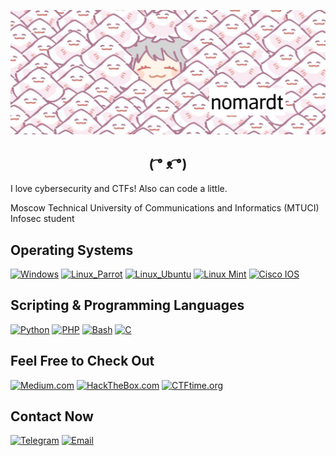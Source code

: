 ![Header](https://github.com/nomardt/Work/blob/main/profileimage1.jpg)


<h2 align="center"> ( ͡° ᴥ ͡°) </h2>

I love cybersecurity and CTFs! Also can code a little.

Moscow Technical University of Communications and Informatics (MTUCI) Infosec student


## Operating Systems
[![Windows](https://img.shields.io/badge/-Windows-DC322F?style=for-the-badge&logo=windows)](https://www.microsoft.com/en-us/windows)
[![Linux_Parrot](https://img.shields.io/badge/-ParrotSec_OS-DC322F?style=for-the-badge&logo=linux&logoColor=FFFFFF)](https://www.parrotsec.org/)
[![Linux_Ubuntu](https://img.shields.io/badge/-Linux_Ubuntu-DC322F?style=for-the-badge&logo=Ubuntu&logoColor=FFFFFF)](https://ubuntu.com/)
[![Linux Mint](https://img.shields.io/badge/Linux_Mint-DC322F?style=for-the-badge&logo=linux-mint&logoColor=white)](https://linuxmint.com/)
[![Cisco IOS](https://img.shields.io/badge/Cisco%20IOS-DC322F?style=for-the-badge&logo=Cisco&logoColor=white)](https://en.wikipedia.org/wiki/Cisco_IOS)


## Scripting & Programming Languages
[![Python](https://img.shields.io/badge/Python-DC322F?style=for-the-badge&logo=python&logoColor=white)](https://docs.python.org/3/)
[![PHP](https://img.shields.io/badge/PHP-DC322F?style=for-the-badge&logo=php&logoColor=white)](https://www.php.net/docs.php)
[![Bash](https://img.shields.io/badge/-Bash-DC322F?style=for-the-badge&logo=gnu-bash&logoColor=FFFFFF)](https://www.gnu.org/savannah-checkouts/gnu/bash/manual/bash.html)
[![C](https://img.shields.io/badge/-C-DC322F?style=for-the-badge&logo=C&logoColor=FFFFFF)](https://devdocs.io/c/)

## Feel Free to Check Out
[![Medium.com](https://img.shields.io/badge/-Medium-DC322F?style=for-the-badge&logo=Medium)](https://medium.com/@nomardt)
[![HackTheBox.com](https://img.shields.io/badge/-HTB-DC322F?style=for-the-badge&logo=HackTheBox)](https://app.hackthebox.com/users/1363617)
[![CTFtime.org](https://img.shields.io/badge/-CTFtime.org-DC322F?style=for-the-badge)](https://ctftime.org/user/149327)

## Contact Now
[![Telegram](https://img.shields.io/badge/-Telegram-DC322F?style=for-the-badge&logo=Telegram)](https://t.me/nomardt)
[![Email](https://img.shields.io/badge/-Email-DC322F?style=for-the-badge&logo=Thunderbird)](mailto:nomardt@aol.com)

<!--
**nomardt/nomardt** is a ✨ _special_ ✨ repository because its `README.md` (this file) appears on your GitHub profile.

Here are some ideas to get you started:

- 🔭 I’m currently working on ...
- 🌱 I’m currently learning ...
- 👯 I’m looking to collaborate on ...
- 🤔 I’m looking for help with ...
- 💬 Ask me about ...
- 📫 How to reach me: ...
- 😄 Pronouns: ...
- ⚡ Fun fact: ...
-->
